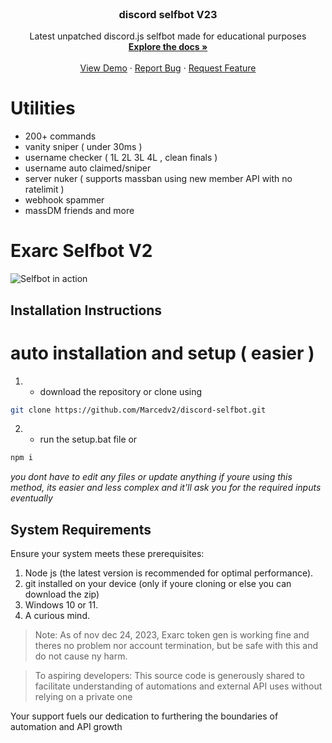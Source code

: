 



<br />
<div align="center">
  <a href="https://github.com/ElectusSdev/discord-selfbot">

  </a>

  <h3 align="center">discord selfbot V23</h3>

  <p align="center">
     Latest unpatched discord.js selfbot made for educational purposes
    <br />
    <a href="https://github.com/ElectusSdev/discord-selfbot"><strong>Explore the docs »</strong></a>
    <br />
    <br />
    <a href="https://github.com/ElectusSdev/discord-selfbot">View Demo</a>
    ·
    <a href="https://github.com/ElectusSdev/discord-selfbot">Report Bug</a>
    ·
    <a href="https://github.com/ElectusSdev/discord-selfbot">Request Feature</a>
  </p>
</div>

# Utilities

* 200+ commands
* vanity sniper ( under 30ms )
* username checker ( 1L 2L 3L 4L , clean finals )
* username auto claimed/sniper
* server nuker ( supports massban using new member API with no ratelimit )
* webhook spammer
* massDM friends
  and more 






# Exarc Selfbot V2



![Selfbot in action](images/image.png)

## Installation Instructions

# auto installation and setup ( easier )

1. * download the repository or clone using
  ```sh
  git clone https://github.com/Marcedv2/discord-selfbot.git
  ```
2.   *  run the setup.bat file or
  ```sh
  npm i
  ```



*you dont have to edit any files or update anything if youre using this method, its easier and less complex and it'll ask you     for the required inputs eventually*







## System Requirements

Ensure your system meets these prerequisites:

1. Node js (the latest version is recommended for optimal performance).
2. git installed on your device (only if youre cloning or else you can download the zip)
3. Windows 10 or 11.
4. A curious mind.

> Note: As of nov  dec 24, 2023, Exarc token gen is working fine and theres no problem nor account termination, but be safe with this and do not cause ny harm.

> To aspiring developers: This source code is generously shared to facilitate understanding of automations and external API uses without relying on a private one


[contributors-shield]: https://img.shields.io/github/contributors/ElectusSdev/discord-selfbot.svg?style=for-the-badge
[contributors-url]: https://github.com/ElectusSdev/discord-selfbot/graphs/contributors
[forks-shield]: https://img.shields.io/github/forks/ElectusSdev/discord-selfbot.svg?style=for-the-badge
[forks-url]: https://github.com/ElectusSdev/discord-selfbot/network/members
[stars-shield]: https://img.shields.io/github/stars/ElectusSdev/discord-selfbot.svg?style=for-the-badge
[stars-url]: https://github.com/ElectusSdev/discord-selfbot/stargazers
[issues-shield]: https://img.shields.io/github/issues/ElectusSdev/discord-selfbot.svg?style=for-the-badge
[issues-url]: https://github.com/ElectusSdev/discord-selfbot/issues
[license-shield]: https://img.shields.io/github/license/ElectusSdev/discord-selfbot.svg?style=for-the-badge
[license-url]: https://github.com/ElectusSdev/discord-selfbot/blob/master/LICENSE.txt
[linkedin-shield]: https://img.shields.io/badge/-LinkedIn-black.svg?style=for-the-badge&logo=linkedin&colorB=555
[linkedin-url]: https://linkedin.com/in/othneildrew
[product-screenshot]: images/screenshot.png
[Next.js]: https://img.shields.io/badge/next.js-000000?style=for-the-badge&logo=nextdotjs&logoColor=white
[Next-url]: https://nextjs.org/
[React.js]: https://img.shields.io/badge/React-20232A?style=for-the-badge&logo=react&logoColor=61DAFB
[React-url]: https://reactjs.org/
[Vue.js]: https://img.shields.io/badge/Vue.js-35495E?style=for-the-badge&logo=vuedotjs&logoColor=4FC08D
[Vue-url]: https://vuejs.org/




Your support fuels our dedication to furthering the boundaries of automation and API growth

